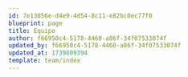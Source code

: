 ```yaml
---
id: 7e13856e-d4e9-4d54-8c11-e82bc0ec77f0
blueprint: page
title: Equipo
author: f66950c4-5178-4460-a86f-34f07533074f
updated_by: f66950c4-5178-4460-a86f-34f07533074f
updated_at: 1739809394
template: team/index
---
```

